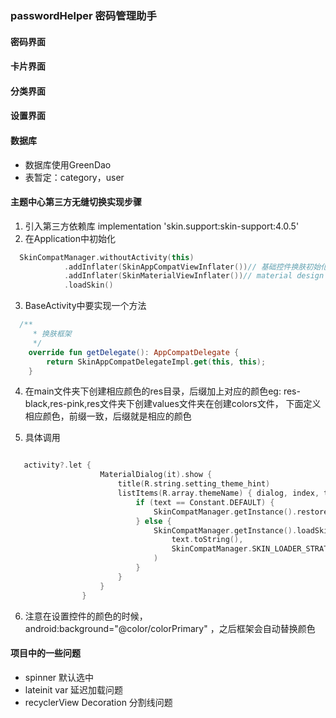 ### passwordHelper 密码管理助手

#### 密码界面

#### 卡片界面

#### 分类界面

#### 设置界面

#### 数据库
- 数据库使用GreenDao
- 表暂定：category，user

#### 主题中心第三方无缝切换实现步骤
1. 引入第三方依赖库 implementation 'skin.support:skin-support:4.0.5'
2. 在Application中初始化
```kotlin
  SkinCompatManager.withoutActivity(this)
            .addInflater(SkinAppCompatViewInflater())// 基础控件换肤初始化
            .addInflater(SkinMaterialViewInflater())// material design 控件换肤初始化[可选]
            .loadSkin()

```
3. BaseActivity中要实现一个方法
```kotlin
  /**
     * 换肤框架
     */
    override fun getDelegate(): AppCompatDelegate {
        return SkinAppCompatDelegateImpl.get(this, this);
    }

```

4. 在main文件夹下创建相应颜色的res目录，后缀加上对应的颜色eg: res-black,res-pink,res文件夹下创建values文件夹在创建colors文件，
下面定义相应颜色，前缀一致，后缀就是相应的颜色

5. 具体调用
```kotlin

   activity?.let {
                    MaterialDialog(it).show {
                        title(R.string.setting_theme_hint)
                        listItems(R.array.themeName) { dialog, index, text ->
                            if (text == Constant.DEFAULT) {
                                SkinCompatManager.getInstance().restoreDefaultTheme()
                            } else {
                                SkinCompatManager.getInstance().loadSkin(
                                    text.toString(),
                                    SkinCompatManager.SKIN_LOADER_STRATEGY_BUILD_IN
                                )
                            }
                        }
                    }
                }
```

6. 注意在设置控件的颜色的时候，     android:background="@color/colorPrimary" ，之后框架会自动替换颜色


#### 项目中的一些问题
- spinner 默认选中
- lateinit var 延迟加载问题
- recyclerView Decoration 分割线问题